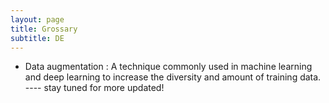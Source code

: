 ```yaml
---
layout: page
title: Grossary 
subtitle: DE
---
```


* Data augmentation : A technique commonly used in machine learning and deep learning to increase the diversity and amount of training data.
---- stay tuned for more updated! 